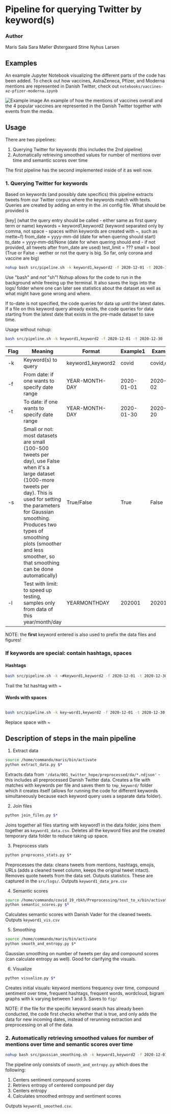 # Pipeline for querying Twitter by keyword(s)

### Author
Maris Sala
Sara Møller Østergaard
Stine Nyhus Larsen

## Examples
An example Jupyter Notebook visualizing the different parts of the code has been added. To check out how vaccines, AstraZeneca, Pfizer, and Moderna mentions are represented in Danish Twitter, check out ``notebooks/vaccines-az-pfizer-moderna.ipynb``

![Example image](notebooks/example_vaccine_mentions_over_time.png)
An example of how the mentions of vaccines overall and the 4 popular vaccines are represented in the Danish Twitter together with events from the media.

## Usage

There are two pipelines:
1. Querying Twitter for keywords (this includes the 2nd pipeline)
2. Automatically retrieving smoothed values for number of mentions over time and semantic scores over time

The first pipeline has the second implemented inside of it as well now.

### 1. Querying Twitter for keywords

Based on keywords (and possibly date specifics) this pipeline extracts tweets from our Twitter corpus where the keywords match with texts.
Queries are created by adding an entry in the .ini config file. 
What should be provided is

[key] (what the query entry should be called - either same as first query term or name)
keywords = keyword1,keyword2 (keyword separated only by comma, not space - spaces within keywords are created with ~, such as mette~f)
from_date = yyyy-mm-dd (date for when quering should start)
to_date = yyyy-mm-dd/None (date for when quering should end - if not provided, all tweets after from_date are used)
test_limit = ???
small = bool (True or False - wether or not the query is big. So far, only corona and vaccine are big)

```bash
nohup bash src/pipeline.sh -k keyword1,keyword2 -f 2020-12-01 -t 2020-12-30 -s True &> logs/keyword1_[today's_date].log &

```
Use "bash" and *not* "sh"!
Nohup allows for the code to run in the background while freeing up the terminal. It also saves the logs into the logs/ folder where one can later see statistics about the dataset as well as what might have gone wrong and where.

If to-date is not specified, the code queries for data up until the latest dates. If a file on this keyword query already exists, the code queries for data starting from the latest date that exists in the pre-made dataset to save time.

Usage without nohup:
```bash
bash src/pipeline.sh -k keyword1,keyword2 -f 2020-12-01 -t 2020-12-30

```

| Flag  | Meaning  | Format  | Example1  | Example2  |
|---|---|---|---|---|
| -k  | Keyword(s) to query  | keyword1,keyword2  | covid  | covid,dkpol  |
| -f  | From date: if one wants to specify date range  | YEAR-MONTH-DAY  | 2020-01-01  | 2020-12-02  |
| -t  | To date: if one wants to specify date range  | YEAR-MONTH-DAY  | 2020-01-30  | 2020-12-20  |
| -s  | Small or not: most datasets are small (100-500 tweets per day), use False when it's a large dataset (1000-more tweets per day). This is used for setting the parameters for Gaussian smoothing. Produces two types of smoothing plots (smoother and less smoother, so that smoothing can be done automatically)  | True/False | True | False |
| -l  | Test with limit: to speed up testing, samples only from data of this year/month/day  | YEARMONTHDAY  | 202001  | 20201220 |

NOTE: the **first** keyword entered is also used to prefix the data files and figures!

### If keywords are special: contain hashtags, spaces

#### Hashtags

```bash
bash src/pipeline.sh -k ~#keyword1,keyword2 -f 2020-12-01 -t 2020-12-30

```
Trail the 1st hashtag with ~

#### Words with spaces

```bash

bash src/pipeline.sh -k key~word1,keyword2 -f 2020-12-01 -t 2020-12-30

```
Replace space with ~


## Description of steps in the main pipeline
1. Extract data
```bash
source /home/commando/maris/bin/activate
python extract_data.py $*
```
Extracts data from ```'/data/001_twitter_hope/preprocessed/da/*.ndjson'``` - this includes all preprocessed Danish Twitter data. Creates a file with matches with keywords per file and saves them to ``tmp_keyword/`` folder which it creates itself (allows for running the code for different keywords simultaneously because each keyword query uses a separate data folder).

2. Join files
```bash
python join_files.py $*
```
Joins together all files starting with keyword1 in the data folder, joins them together as ``keyword1_data.csv``. Deletes all the keyword files and the created temporary data folder to reduce taking up space.

3. Preprocess stats
```bash
python preprocess_stats.py $*
```
Preprocesses the data: cleans tweets from mentions, hashtags, emojis, URLs (adds a cleaned tweet column, keeps the original tweet intact). Removes quote tweets from the data set. Outputs statistics. These are captured in the ``src/logs/``. Outputs ``keyword1_data_pre.csv``

4. Semantic scores
```bash
source /home/commando/covid_19_rbkh/Preprocessing/text_to_x/bin/activate
python semantic_scores.py $*
```
Calculates semantic scores with Danish Vader for the cleaned tweets. Outputs ``keyword1_vis.csv``

5. Smoothing
```bash
source /home/commando/maris/bin/activate
python smooth_and_entropy.py $*
```
Gaussian smoothing on number of tweets per day and compound scores (can calculate entropy as well). Good for clarifying the visuals.

6. Visualize
```bash
python visualize.py $*
```
Creates initial visuals: keyword mentions frequency over time, compound sentiment over time, frequent hashtags, frequent words, wordcloud, bigram graphs with k varying between 1 and 5. Saves to ``fig/``

NOTE: if the file for the specific keyword search has already been conducted, the code first checks whether that is true, and only adds the data for new incoming dates, instead of rerunning extraction and preprocessing on all of the data.

### 2. Automatically retrieving smoothed values for number of mentions over time and semantic scores over time

```bash
nohup bash src/gaussian_smoothing.sh -k keyword1,keyword2 -f 2020-12-01 &> logs/keyword1_smooth.log &

```
The pipeline only consists of ``smooth_and_entropy.py`` which does the following:
1. Centers sentiment compound scores
2. Retrievs entropy of centered compound per day
3. Centers entropy
4. Calculates smoothed entropy and sentiment scores

Outputs ``keyword1_smoothed.csv``.
